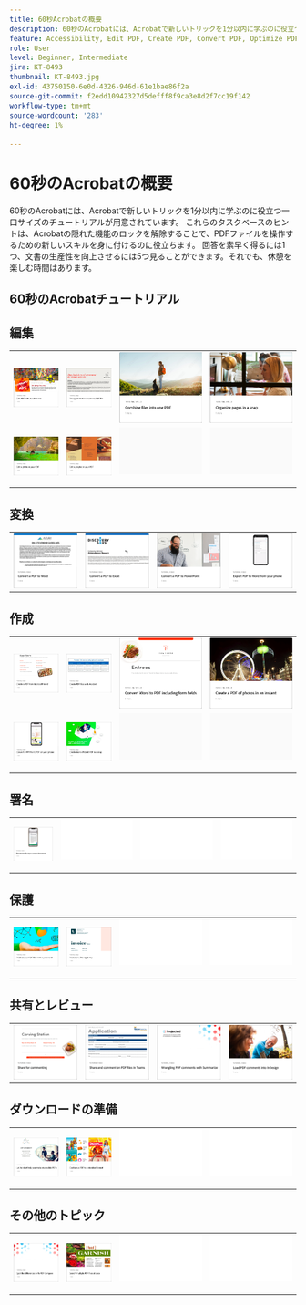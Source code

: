```yaml
---
title: 60秒Acrobatの概要
description: 60秒のAcrobatには、Acrobatで新しいトリックを1分以内に学ぶのに役立つ一口サイズのチュートリアルが用意されています
feature: Accessibility, Edit PDF, Create PDF, Convert PDF, Optimize PDF, Sign, Security, Share, Collaboration
role: User
level: Beginner, Intermediate
jira: KT-8493
thumbnail: KT-8493.jpg
exl-id: 43750150-6e0d-4326-946d-61e1bae86f2a
source-git-commit: f2edd10942327d5defff8f9ca3e8d2f7cc19f142
workflow-type: tm+mt
source-wordcount: '283'
ht-degree: 1%

---
```


# 60秒のAcrobatの概要

60秒のAcrobatには、Acrobatで新しいトリックを1分以内に学ぶのに役立つ一口サイズのチュートリアルが用意されています。 これらのタスクベースのヒントは、Acrobatの隠れた機能のロックを解除することで、PDFファイルを操作するための新しいスキルを身に付けるのに役立ちます。 回答を素早く得るには1つ、文書の生産性を向上させるには5つ見ることができます。それでも、休憩を楽しむ時間はあります。

## 60秒のAcrobatチュートリアル

## 編集

<table style="table-layout:fixed">
<tr>
   <td>
    <a href="edit.md">
      <img alt="Acrobat WebでPDFを編集" src="../assets/60-edit-web.png" />
    </a>
  </td>
  <td>
    <a href="textrecognition.md">
      <img alt="スキャンしたPDFファイルのテキストを認識" src="../assets/60-ocr.png" />
    </a>
  </td>
  <td>
    <a href="combine-to-one-pdf.md">
      <img alt="ファイルを1つのPDFに結合" src="../assets/60-combine.png" />
    </a>
  </td>
   <td>
    <a href="organize.md">
      <img alt="スナップでページを整理" src="../assets/60-organize.png" />
    </a>
  </td>
</tr>
<tr>
  <td>
    <a href="editphoto.md">
      <img alt="PDF内の写真を編集" src="../assets/60-edit-photo.png" />
    </a>
  </td>
  <td>
    <a href="editgraphic.md">
      <img alt="PDF内のグラフィックの編集" src="../assets/60-edit-graphic.png" />
    </a>
  </td>
  <td>
      <img alt="スペーサー" src="../assets/Grayspacer.png" />
        <div>
        <br>
  </td>
  <td>
      <img alt="スペーサー" src="../assets/Grayspacer.png" />
        <div>
        <br>
  </td>
</tr>
</table>

## 変換

<table style="table-layout:fixed">
<tr>
  <td>
    <a href="convert-pdf-word.md">
      <img alt="PDFをWordに変換" src="../assets/60-convert-word.png" />
    </a>
  </td>
 <td>
    <a href="convert-pdf-excel.md">
      <img alt="PDFをExcelに変換" src="../assets/60-convert-excel.png" />
    </a>
  </td>
  <td>
    <a href="convert-pdf-powerpoint.md">
      <img alt="PDFをPowerPointに変換" src="../assets/60-convert-pptx.png" />
    </a>
  </td>
  <td>
    <a href="exportwordphone.md">
      <img alt="携帯電話からWordにExport PDF" src="../assets/60-export-word-phone.png" />
    </a>
  </td>
</tr>
</table>

## 作成

<table style="table-layout:fixed">
<tr>
  <td>
    <a href="word-to-pdf.md">
      <img alt="Microsoft WordからPDFを作成" src="../assets/60-create-word.png" />
    </a>
  </td>
  <td>
    <a href="create-from-acrobat.md">
      <img alt="AcrobatからのPDFの作成" src="../assets/60-create-acrobat.png" />
    </a>
  <td>
    <a href="wordform.md">
      <img alt="フォームフィールドを含むPDFにWordを変換" src="../assets/60-convert-word-form.png" />
    </a>
  </td>
  <td>
      <a href="photo.md">
        <img alt="瞬時にPDFを作成" src="../assets/60-create-photos.png" />
      </a>
  </td>
</tr>
<tr>
  <td>
    <a href="phone.md">
      <img alt="スマートフォンでPPTファイルをPDFに変換" src="../assets/60-ppt-phone.png" />
    </a>
  </td>
  <td>
      <a href="optimize.md">
        <img alt="より効率的なPDFファイルを簡単に作成" src="../assets/60-efficient.png" />
      </a>
  </td>
  <td>
      <img alt="スペーサー" src="../assets/Grayspacer.png" />
        <div>
        <br>
  </td>
  <td>
      <img alt="スペーサー" src="../assets/Grayspacer.png" />
        <div>
        <br>
  </td>
</tr>
</table>

## 署名

<table style="table-layout:fixed">
<tr>
  <td>
    <a href="sign.md">
      <img alt="紙の文書に電子サイン" src="../assets/60-electronically-sign.png" />
    </a>
  </td>
  <td>
      <img alt="スペーサー" src="../assets/Whitespacer.png" />
        <div>
        <br>
  </td>
  <td>
      <img alt="スペーサー" src="../assets/Whitespacer.png" />
        <div>
        <br>
  </td>
  <td>
      <img alt="スペーサー" src="../assets/Whitespacer.png" />
        <div>
        <br>
  </td>
</tr>
</table>

## 保護

<table style="table-layout:fixed">
<tr>
  <td>
    <a href="protect.md">
      <img alt="PDFファイルをパスワードでProtectする" src="../assets/60-protect.png" />
    </a>
  </td>
  <td>
    <a href="redaction.md">
      <img alt="墨消し：適切な方法" src="../assets/60-redaction.png" />
    </a>
  </td>
  <td>
      <img alt="スペーサー" src="../assets/Whitespacer.png" />
        <div>
        <br>
  </td>
  <td>
      <img alt="スペーサー" src="../assets/Whitespacer.png" />
        <div>
        <br>
  </td>
</tr>
</table>

## 共有とレビュー

<table style="table-layout:fixed">
<tr>
  <td>
    <a href="share-comment.md">
      <img alt="コメント用のPDFを共有" src="../assets/60-share.png" />
    </a>
  </td>
  <td>
    <a href="share-comment-teams.md">
      <img alt="TeamsでのPDFファイルの共有とコメント" src="../assets/60-teams.png" />
    </a>
  </td>
  <td>
    <a href="summarize-comments.md">
      <img alt="「要約」を使用したPDFのコメントの交換" src="../assets/60-summarize.png" />
    </a>
  </td>
   <td>
    <a href="indesign.md">
      <img alt="PDFコメントのInDesignへの読み込み" src="../assets/60-indesign.png" />
    </a>
  </td>
</tr>
</table>

## ダウンロードの準備

<table style="table-layout:fixed">
<tr>
  <td>
    <a href="accessible.md">
      <img alt="アクセシブルなPDFを行う際にAcrobatを活用" src="../assets/60-accessible.png" />
    </a>
  </td>
 <td>
    <a href="conform.md">
      <img alt="PDFを標準書式に合わせる" src="../assets/60-conform.png" />
    </a>
  </td>
  <td>
      <img alt="スペーサー" src="../assets/Whitespacer.png" />
        <div>
        <br>
  </td>
  <td>
      <img alt="スペーサー" src="../assets/Whitespacer.png" />
        <div>
        <br>
  </td>
</tr>
</table>

## その他のトピック

<table style="table-layout:fixed">
<tr>
  <td>
    <a href="compare.md">
      <img alt="PDF比較で相違点を見つける" src="../assets/60-compare.png" />
    </a>
  </td>
 <td>
    <a href="search.md">
      <img alt="一度に複数のPDFファイルを検索" src="../assets/60-search.png" />
    </a>
  </td>
  <td>
      <img alt="スペーサー" src="../assets/Whitespacer.png" />
        <div>
        <br>
  </td>
  <td>
      <img alt="スペーサー" src="../assets/Whitespacer.png" />
        <div>
        <br>
  </td>
</tr>
</table>